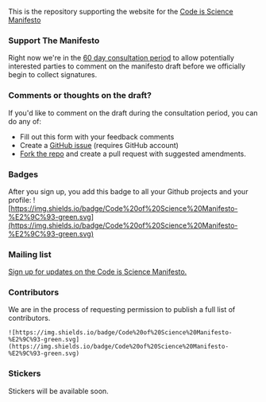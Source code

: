This is the repository supporting the website for the [Code is Science Manifesto](https://codeisscience.github.io/manifesto/)

### Support The Manifesto
Right now we're in the [60 day consultation period](roadmap.md) to allow potentially interested parties to comment on the manifesto draft before we officially begin to collect signatures.

### Comments or thoughts on the draft?

If you'd like to comment on the draft during the consultation period, you can do any of:

- Fill out this form with your feedback comments
- Create a [GitHub issue](https://github.com/codeisscience/manifesto/issues/new?title=[Manifesto%20Comment]) (requires GitHub account)
- [Fork the repo](https://github.com/codeisscience/manifesto/fork) and create a pull request with suggested amendments. 

### Badges
After you sign up, you add this badge to all your Github projects and your profile: 
![https://img.shields.io/badge/Code%20of%20Science%20Manifesto-%E2%9C%93-green.svg](https://img.shields.io/badge/Code%20of%20Science%20Manifesto-%E2%9C%93-green.svg)

### Mailing list

[Sign up for updates on the Code is Science Manifesto.](https://goo.gl/forms/gzd3dugLkZV92gms1) 

### Contributors
We are in the process of requesting permission to publish a full list of contributors. 

```
![https://img.shields.io/badge/Code%20of%20Science%20Manifesto-%E2%9C%93-green.svg](https://img.shields.io/badge/Code%20of%20Science%20Manifesto-%E2%9C%93-green.svg)
```
### Stickers
Stickers will be available soon. 


